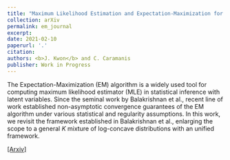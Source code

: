 ```yaml
---
title: "Maximum Likelihood Estimation and Expectation-Maximization for a Mixture of Log-Concave Densities with Separation"
collection: arXiv
permalink: em_journal
excerpt: 
date: 2021-02-10
paperurl: '.'
citation: 
authors: <b>J. Kwon</b> and C. Caramanis
publisher: Work in Progress
---
```


The Expectation-Maximization (EM) algorithm is a widely used tool for computing maximum likelihood estimator (MLE) in statistical inference with latent variables. Since the seminal work by Balakrishnan et al., recent line of work established non-asymptotic convergence guarantees of the EM algorithm under various statistical and regularity assumptions. In this work, we revisit the framework established in Balakrishnan et al., enlarging the scope to a general $K$ mixture of log-concave distributions with an unified framework.


[[Arxiv]](.) 